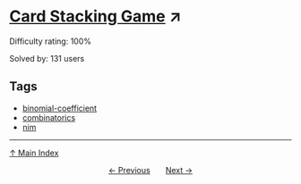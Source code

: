 # [Card Stacking Game](https://projecteuler.net/problem=798) ↗️

Difficulty rating: 100%

Solved by: 131 users
## Tags

- [binomial-coefficient](../tags/binomial-coefficient.md)
- [combinatorics](../tags/combinatorics.md)
- [nim](../tags/nim.md)



---

[↑ Main Index](../README.md)


<div align=center><a href='797.md'>← Previous</a> &nbsp;&nbsp; &nbsp;&nbsp;  <a href='799.md'>Next →</a></div>
